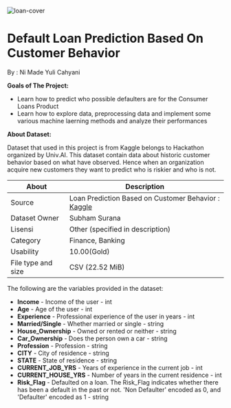 ![loan-cover](https://user-images.githubusercontent.com/71582007/176078145-dc188004-478e-4e62-b1e4-67e5a8752d49.jpg)
# Default Loan Prediction Based On Customer Behavior

By : Ni Made Yuli Cahyani

**Goals of The Project:**
*   Learn how to predict who possible defaulters are for the Consumer Loans Product
*   Learn how to explore data, preprocessing data and implement some various machine laerning methods and analyze their performances

**About Dataset:**

Dataset that used in this project is from Kaggle belongs to Hackathon organized by Univ.AI. This dataset contain data about historic customer behavior based on what have observed. Hence when an organization acquire new customers they want to predict who is riskier and who is not.

 | About                   | Description                                                                               |
  | ----------------------- | --------------------------------------------------------------------------------------- |
  | Source                  | Loan Prediction Based on Customer Behavior : [Kaggle](https://www.kaggle.com/datasets/subhamjain/loan-prediction-based-on-customer-behavior) |
  | Dataset Owner           | Subham Surana                                                                           |
  | Lisensi                 | Other (specified in description)                                                     |
  | Category                | Finance, Banking           |
  | Usability       | 10.00(Gold)                                                                            |
  | File type and size | CSV (22.52 MiB)   

The following are the variables provided in the dataset:
* **Income** - Income of the user - int
* **Age** - Age of the user - int
* **Experience** -	Professional experience of the user in years -	int
* **Married/Single** -	Whether married or single -	string
* **House_Ownership** -	Owned or rented or neither -	string
* **Car_Ownership** -	Does the person own a car -	string
* **Profession** -	Profession -	string
* **CITY** -	City of residence -	string
* **STATE** -	State of residence -	string
* **CURRENT_JOB_YRS**	- Years of experience in the current job -	int
* **CURRENT_HOUSE_YRS** -	Number of years in the current residence -	int
* **Risk_Flag** -	Defaulted on a loan. The Risk_Flag indicates whether there has been a default in the past or not. 'Non Defaulter' encoded as 0, and 'Defaulter' encoded as 1 -	string
